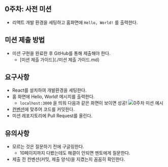 ## 0주차: 사전 미션

- 리액트 개발 환경을 세팅하고 홈화면에 `Hello, World!` 를 출력한다.

## 미션 제출 방법

- 미션 구현을 완료한 후 GitHub를 통해 제출해야 한다.
  - [미션 제출 가이드](./미션 제출 가이드.md)

## 요구사항

- React를 설치하여 개발환경을 세팅한다.
- 홈 화면에 Hello, World! 메시지를 출력한다.
  - `localhost:3000` 을 띄워 다음과 같은 화면이 보이면 성공!
  ![0주차 미션 예시 ](https://s3.us-west-2.amazonaws.com/secure.notion-static.com/00d0aadf-00fb-450f-96bf-f2bba0b63740/%E1%84%89%E1%85%B3%E1%84%8F%E1%85%B3%E1%84%85%E1%85%B5%E1%86%AB%E1%84%89%E1%85%A3%E1%86%BA_2023-01-12_23.03.00.png?X-Amz-Algorithm=AWS4-HMAC-SHA256&X-Amz-Content-Sha256=UNSIGNED-PAYLOAD&X-Amz-Credential=AKIAT73L2G45EIPT3X45%2F20230115%2Fus-west-2%2Fs3%2Faws4_request&X-Amz-Date=20230115T031023Z&X-Amz-Expires=86400&X-Amz-Signature=26dab1b30433c0f2b664223abe497ed32781144a590914c1359f3745e0ab6819&X-Amz-SignedHeaders=host&response-content-disposition=filename%3D%22%25E1%2584%2589%25E1%2585%25B3%25E1%2584%258F%25E1%2585%25B3%25E1%2584%2585%25E1%2585%25B5%25E1%2586%25AB%25E1%2584%2589%25E1%2585%25A3%25E1%2586%25BA%25202023-01-12%252023.03.00.png%22&x-id=GetObject)
- [컨벤션](https://beomseok95.tistory.com/m/328)에 맞추어 코드를 커밋한다.
- 미션 레포지토리에 Pull Request를 올린다.

## 유의사항

- 모르는 것은 질문하기 전에 구글링한다.
  - 10페이지까지 다봤는데도 해결이 안되면 멘토에게 질문한다.
- 제출 전 컨벤션(커밋, 제출 양식)을 지켰는지 꼼꼼히 확인한다.
